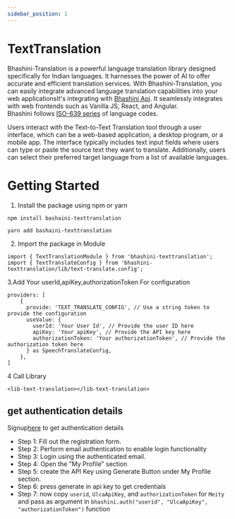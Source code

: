 ```yaml
---
sidebar_position: 1
---
```


# TextTranslation
Bhashini-Translation is a powerful language translation library designed specifically for Indian languages. It harnesses the power of AI to offer accurate and efficient translation services. With Bhashini-Translation, you can easily integrate advanced language translation capabilities into your web applicationsIt's integrating with [Bhashini Api](https://bhashini.gitbook.io/bhashini-apis/). It seamlessly integrates with web frontends such as Vanilla JS, React, and Angular.  
Bhashini follows [ISO-639 series](https://www.loc.gov/standards/iso639-2/php/code_list.php) of language codes.

Users interact with the Text-to-Text Translation tool through a user interface, which can be a web-based application, a desktop program, or a mobile app. The interface typically includes text input fields where users can type or paste the source text they want to translate. Additionally, users can select their preferred target language from a list of available languages.

# Getting Started
1. Install the package using npm or yarn
```bash
npm install bashaini-texttranslation 
```

```shell
yarn add bashaini-texttranslation  
```
2. Import the package in Module
```shell
import { TextTranslationModule } from 'bhashini-texttranslation';
import { TextTranslateConfig } from 'bhashini-texttranslation/lib/text-translate.config';
```
3.Add Your userId,apiKey,authorizationToken For configuration
```
providers: [
    {
      provide: 'TEXT_TRANSLATE_CONFIG', // Use a string token to provide the configuration
      useValue: {
        userId: 'Your User Id', // Provide the user ID here
        apiKey: 'Your apiKey', // Provide the API key here
        authorizationToken: 'Your authorizationToken', // Provide the authorization token here
      } as SpeechTranslateConfig,
    },
]
```
4 Call Library  
```
<lib-text-translation></lib-text-translation>
```
## get authentication details
Signup[here](https://bhashini.gov.in/ulca/user/register) to get authentication details  
   - Step 1: Fill out the registration form.
   - Step 2: Perform email authentication to enable login functionality
   - Step 3: Login using the authenticated email.
   - Step 4: Open the "My Profile" section
   - Step 5: create the API Key using Generate Button under My Profile section.   
   - Step 6: press generate in api key to get credentials
   - Step 7: now copy `userid`, `UlcaApiKey`, and 	`authorizationToken` for `Meity` and pass as argument in `bhashini.auth("userid", "UlcaApiKey", "authorizationToken")` function 
